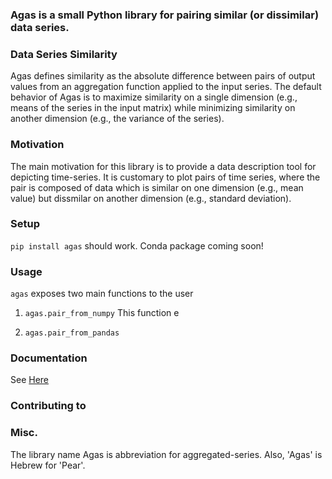 ### Agas is a small Python library for pairing similar (or dissimilar) data series.

### Data Series Similarity
Agas defines similarity as the absolute difference between pairs of output
values from an aggregation function applied to the input series.
The default behavior of Agas is to maximize similarity on a single dimension
(e.g., means of the series in the input matrix) while minimizing
similarity on another dimension (e.g., the variance of the series).

### Motivation
The main motivation for this library is to provide a data description tool for
depicting time-series. It is customary to plot pairs of time series, where the
pair is composed of data which is similar on one dimension (e.g., mean value) but
dissmilar on another dimension (e.g., standard deviation).

### Setup
```pip install agas``` should work. Conda package coming soon!

### Usage 

`agas` exposes two main functions to the user 

1. `agas.pair_from_numpy`
This function e

2. `agas.pair_from_pandas`

### Documentation 
See [Here](github.io/agas)


### Contributing to 


### Misc.
The library name Agas is abbreviation for aggregated-series. Also, 'Agas' is
Hebrew for 'Pear'.